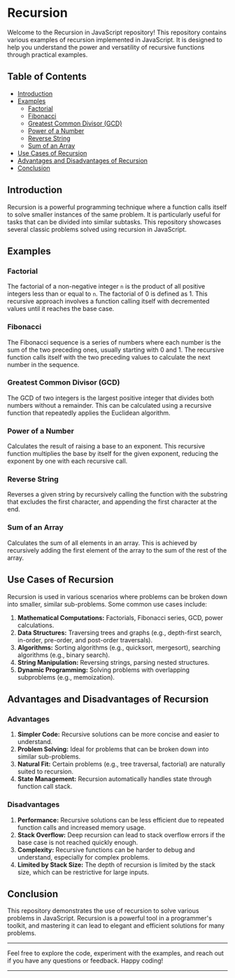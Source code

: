 # Recursion

Welcome to the Recursion in JavaScript repository! This repository contains various examples of recursion implemented in JavaScript. It is designed to help you understand the power and versatility of recursive functions through practical examples.

## Table of Contents

- [Introduction](#introduction)
- [Examples](#examples)
  - [Factorial](#factorial)
  - [Fibonacci](#fibonacci)
  - [Greatest Common Divisor (GCD)](#greatest-common-divisor-gcd)
  - [Power of a Number](#power-of-a-number)
  - [Reverse String](#reverse-string)
  - [Sum of an Array](#sum-of-an-array)
- [Use Cases of Recursion](#use-cases-of-recursion)
- [Advantages and Disadvantages of Recursion](#advantages-and-disadvantages-of-recursion)
- [Conclusion](#conclusion)

## Introduction

Recursion is a powerful programming technique where a function calls itself to solve smaller instances of the same problem. It is particularly useful for tasks that can be divided into similar subtasks. This repository showcases several classic problems solved using recursion in JavaScript.

## Examples

### Factorial

The factorial of a non-negative integer `n` is the product of all positive integers less than or equal to `n`. The factorial of 0 is defined as 1. This recursive approach involves a function calling itself with decremented values until it reaches the base case.

### Fibonacci

The Fibonacci sequence is a series of numbers where each number is the sum of the two preceding ones, usually starting with 0 and 1. The recursive function calls itself with the two preceding values to calculate the next number in the sequence.

### Greatest Common Divisor (GCD)

The GCD of two integers is the largest positive integer that divides both numbers without a remainder. This can be calculated using a recursive function that repeatedly applies the Euclidean algorithm.

### Power of a Number

Calculates the result of raising a base to an exponent. This recursive function multiplies the base by itself for the given exponent, reducing the exponent by one with each recursive call.

### Reverse String

Reverses a given string by recursively calling the function with the substring that excludes the first character, and appending the first character at the end.

### Sum of an Array

Calculates the sum of all elements in an array. This is achieved by recursively adding the first element of the array to the sum of the rest of the array.

## Use Cases of Recursion

Recursion is used in various scenarios where problems can be broken down into smaller, similar sub-problems. Some common use cases include:

1. **Mathematical Computations:** Factorials, Fibonacci series, GCD, power calculations.
2. **Data Structures:** Traversing trees and graphs (e.g., depth-first search, in-order, pre-order, and post-order traversals).
3. **Algorithms:** Sorting algorithms (e.g., quicksort, mergesort), searching algorithms (e.g., binary search).
4. **String Manipulation:** Reversing strings, parsing nested structures.
5. **Dynamic Programming:** Solving problems with overlapping subproblems (e.g., memoization).

## Advantages and Disadvantages of Recursion

### Advantages

1. **Simpler Code:** Recursive solutions can be more concise and easier to understand.
2. **Problem Solving:** Ideal for problems that can be broken down into similar sub-problems.
3. **Natural Fit:** Certain problems (e.g., tree traversal, factorial) are naturally suited to recursion.
4. **State Management:** Recursion automatically handles state through function call stack.

### Disadvantages

1. **Performance:** Recursive solutions can be less efficient due to repeated function calls and increased memory usage.
2. **Stack Overflow:** Deep recursion can lead to stack overflow errors if the base case is not reached quickly enough.
3. **Complexity:** Recursive functions can be harder to debug and understand, especially for complex problems.
4. **Limited by Stack Size:** The depth of recursion is limited by the stack size, which can be restrictive for large inputs.

## Conclusion

This repository demonstrates the use of recursion to solve various problems in JavaScript. Recursion is a powerful tool in a programmer's toolkit, and mastering it can lead to elegant and efficient solutions for many problems.

---

Feel free to explore the code, experiment with the examples, and reach out if you have any questions or feedback. Happy coding!

---
